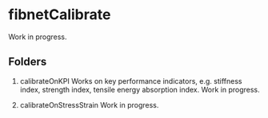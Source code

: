 # fibnetCalibrate

Work in progress.


## Folders
1. calibrateOnKPI 
    Works on key performance indicators, e.g. stiffness index, strength index, tensile energy absorption index.
    Work in progress.

2. calibrateOnStressStrain
    Work in progress.


